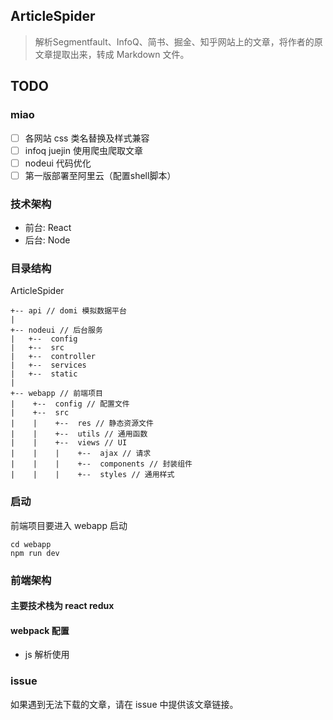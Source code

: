 ## ArticleSpider
> 解析Segmentfault、InfoQ、简书、掘金、知乎网站上的文章，将作者的原文章提取出来，转成 Markdown 文件。

## TODO
### miao
- [ ] 各网站 css 类名替换及样式兼容
- [ ] infoq juejin 使用爬虫爬取文章
- [ ] nodeui 代码优化
- [ ] 第一版部署至阿里云（配置shell脚本）

### 技术架构
- 前台: React
- 后台: Node

### 目录结构
ArticleSpider

```
+-- api // domi 模拟数据平台   
|  
+-- nodeui // 后台服务  
|   +--  config
|   +--  src
|   +--  controller
|   +--  services
|   +--  static
|     
+-- webapp // 前端项目  
|    +--  config // 配置文件  
|    +--  src  
|    |    +--  res // 静态资源文件  
|    |    +--  utils // 通用函数  
|    |    +--  views // UI  
|    |    |    +--  ajax // 请求  
|    |    |    +--  components // 封装组件  
|    |    |    +--  styles // 通用样式  
```
### 启动
前端项目要进入 webapp 启动
```
cd webapp
npm run dev
```

### 前端架构
#### 主要技术栈为 react redux
#### webpack 配置
- js 解析使用 


### issue
如果遇到无法下载的文章，请在 issue 中提供该文章链接。
